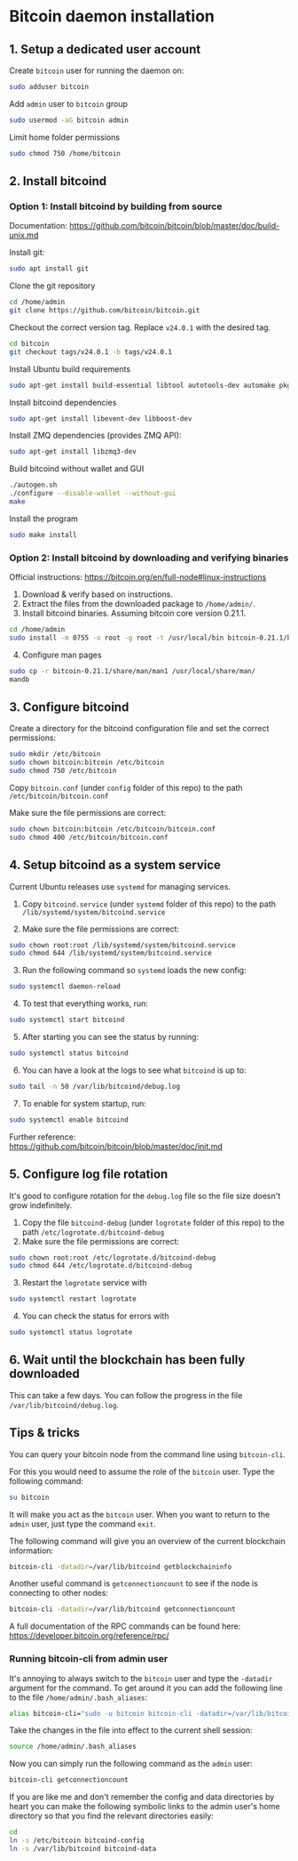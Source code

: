 # Bitcoin daemon installation

## 1. Setup a dedicated user account

Create `bitcoin` user for running the daemon on:
```bash
sudo adduser bitcoin
```
Add `admin` user to `bitcoin` group
```bash
sudo usermod -aG bitcoin admin
```
Limit home folder permissions
```bash
sudo chmod 750 /home/bitcoin
```

## 2. Install bitcoind

### Option 1: Install bitcoind by building from source

Documentation: https://github.com/bitcoin/bitcoin/blob/master/doc/build-unix.md

Install git:
```bash
sudo apt install git
```

Clone the git repository
```bash
cd /home/admin
git clone https://github.com/bitcoin/bitcoin.git
```

Checkout the correct version tag. Replace `v24.0.1` with the desired tag.
```bash
cd bitcoin
git checkout tags/v24.0.1 -b tags/v24.0.1
```

Install Ubuntu build requirements
```bash
sudo apt-get install build-essential libtool autotools-dev automake pkg-config bsdmainutils python3
```

Install bitcoind dependencies
```bash
sudo apt-get install libevent-dev libboost-dev
```

Install ZMQ dependencies (provides ZMQ API):
```bash
sudo apt-get install libzmq3-dev
```

Build bitcoind without wallet and GUI
```bash
./autogen.sh
./configure --disable-wallet --without-gui
make
```

Install the program
```bash
sudo make install
```

### Option 2: Install bitcoind by downloading and verifying binaries

Official instructions: https://bitcoin.org/en/full-node#linux-instructions

1. Download & verify based on instructions.
2. Extract the files from the downloaded package to `/home/admin/`.
3. Install bitcoind binaries. Assuming bitcoin core version 0.21.1.
```bash
cd /home/admin
sudo install -m 0755 -o root -g root -t /usr/local/bin bitcoin-0.21.1/bin/*
```

4. Configure man pages
``` bash
sudo cp -r bitcoin-0.21.1/share/man/man1 /usr/local/share/man/
mandb
```

## 3. Configure bitcoind

Create a directory for the bitcoind configuration file and set the correct permissions:
```bash
sudo mkdir /etc/bitcoin
sudo chown bitcoin:bitcoin /etc/bitcoin
sudo chmod 750 /etc/bitcoin
```

Copy `bitcoin.conf` (under `config` folder of this repo) to the path `/etc/bitcoin/bitcoin.conf`

Make sure the file permissions are correct:
```bash
sudo chown bitcoin:bitcoin /etc/bitcoin/bitcoin.conf
sudo chmod 400 /etc/bitcoin/bitcoin.conf
```

## 4. Setup bitcoind as a system service

Current Ubuntu releases use `systemd` for managing services.

1. Copy `bitcoind.service` (under `systemd` folder of this repo) to the path `/lib/systemd/system/bitcoind.service`

2. Make sure the file permissions are correct:
```bash
sudo chown root:root /lib/systemd/system/bitcoind.service
sudo chmod 644 /lib/systemd/system/bitcoind.service
```

3. Run the following command so `systemd` loads the new config:
```bash
sudo systemctl daemon-reload
```

4. To test that everything works, run:
``` bash
sudo systemctl start bitcoind
```

5. After starting you can see the status by running:
```bash
sudo systemctl status bitcoind
```

6. You can have a look at the logs to see what `bitcoind` is up to:
```bash
sudo tail -n 50 /var/lib/bitcoind/debug.log
```

7. To enable for system startup, run:
```bash
sudo systemctl enable bitcoind
```

Further reference: https://github.com/bitcoin/bitcoin/blob/master/doc/init.md

## 5. Configure log file rotation

It's good to configure rotation for the `debug.log` file so the file size doesn't grow indefinitely.

1. Copy the file `bitcoind-debug` (under `logrotate` folder of this repo) to the path `/etc/logrotate.d/bitcoind-debug`
2. Make sure the file permissions are correct:
```bash
sudo chown root:root /etc/logrotate.d/bitcoind-debug
sudo chmod 644 /etc/logrotate.d/bitcoind-debug
```

3. Restart the `logrotate` service with
```bash
sudo systemctl restart logrotate
```

4. You can check the status for errors with
```bash
sudo systemctl status logrotate
```

## 6. Wait until the blockchain has been fully downloaded

This can take a few days.
You can follow the progress in the file `/var/lib/bitcoind/debug.log`.

## Tips & tricks

You can query your bitcoin node from the command line using `bitcoin-cli`.

For this you would need to assume the role of the `bitcoin` user. Type the following command:
```bash
su bitcoin
```
It will make you act as the `bitcoin` user. When you want to return to the `admin` user, just type the command `exit`.

The following command will give you an overview of the current blockchain information:
```bash
bitcoin-cli -datadir=/var/lib/bitcoind getblockchaininfo
```

Another useful command is `getconnectioncount` to see if the node is connecting to other nodes:
```bash
bitcoin-cli -datadir=/var/lib/bitcoind getconnectioncount
```
A full documentation of the RPC commands can be found here: https://developer.bitcoin.org/reference/rpc/

### Running bitcoin-cli from admin user

It's annoying to always switch to the `bitcoin` user and type the `-datadir` argument
for the command. To get around it you can add the following line to the file `/home/admin/.bash_aliases`:
```bash
alias bitcoin-cli="sudo -u bitcoin bitcoin-cli -datadir=/var/lib/bitcoind"
```

Take the changes in the file into effect to the current shell session:
```bash
source /home/admin/.bash_aliases
```

Now you can simply run the following command as the `admin` user:
```bash
bitcoin-cli getconnectioncount
```

If you are like me and don't remember the config and data directories by heart you can make the
following symbolic links to the admin user's home directory so that you find the relevant
directories easily:
```bash
cd
ln -s /etc/bitcoin bitcoind-config
ln -s /var/lib/bitcoind bitcoind-data
```
